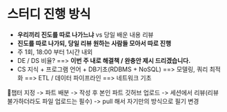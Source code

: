 
# 스터디 진행 방식
- **우리끼리 진도를 따로 나가느냐** vs 당일 배운 내용 리뷰
- **진도를 따로 나가되, 당일 리뷰 원하는 사람들 모아서 따로 진행**
- 주 1회, 18:00 부터 1시간 내외
- DE / DS 비율? ==> **이번 주 내로 해결책 / 완충안 제시 드리겠습니다.**
- CS 지식 + 프로그램 언어 + DB기초(RDBMS + NoSQL) ==> 모델링, 쿼리 최적화 ==> ETL / 데이터 파이프라인  ==> 네트워크 기초

챕터 지정 -> 파트 배분 -> 작성 후 본인 파트 깃허브 업로드 -> 세션에서 리뷰(리뷰 불가하더라도 파일 업로드는 필수) -> pull 해서 자기만의 방식으로 필기 변경




